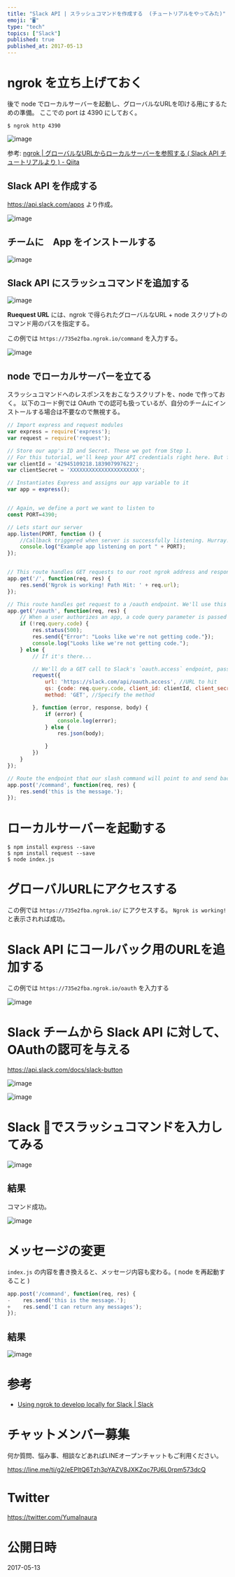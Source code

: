 ```yaml
---
title: "Slack API | スラッシュコマンドを作成する  (チュートリアルをやってみた)"
emoji: "🖥"
type: "tech"
topics: ["Slack"]
published: true
published_at: 2017-05-13
---
```



# ngrok を立ち上げておく

後で node でローカルサーバーを起動し、グローバルなURLを叩ける用にするための準備。
ここでの port は 4390 にしておく。

```
$ ngrok http 4390
```

![image](https://qiita-image-store.s3.amazonaws.com/0/89618/07eecd8e-da3e-d1e2-8a5b-68bbf35847b0.png)

参考: [ngrok | グローバルなURLからローカルサーバーを参照する ( Slack API チュートリアルより ) - Qiita](http://qiita.com/YumaInaura/items/2f3ce41be137931fb014)

## Slack API を作成する

https://api.slack.com/apps より作成。

![image](https://qiita-image-store.s3.amazonaws.com/0/89618/94c9ed01-9845-5a90-cc5a-29181467178e.png)

## チームに　App をインストールする

![image](https://qiita-image-store.s3.amazonaws.com/0/89618/540357d2-0d2d-a376-23e5-4d81a8c90b7e.png)

## Slack API にスラッシュコマンドを追加する

![image](https://qiita-image-store.s3.amazonaws.com/0/89618/8b15d6ef-07f5-0783-6743-3ca32e9a4125.png)

**Ruequest URL** には、ngrok で得られたグローバルなURL + node スクリプトのコマンド用のパスを指定する。

この例では `https://735e2fba.ngrok.io/command` を入力する。

![image](https://qiita-image-store.s3.amazonaws.com/0/89618/b73f6891-7a30-6c33-26f9-43a9d8c99605.png)

## node でローカルサーバーを立てる

スラッシュコマンドへのレスポンスをおこなうスクリプトを、node で作っておく。
以下のコード例では OAuth での認可も扱っているが、自分のチームにインストールする場合は不要なので無視する。

```js:index.js
// Import express and request modules
var express = require('express');
var request = require('request');

// Store our app's ID and Secret. These we got from Step 1. 
// For this tutorial, we'll keep your API credentials right here. But for an actual app, you'll want to  store them securely in environment variables. 
var clientId = '42945109218.183907997622';
var clientSecret = 'XXXXXXXXXXXXXXXXXXXXXX';

// Instantiates Express and assigns our app variable to it
var app = express();


// Again, we define a port we want to listen to
const PORT=4390;

// Lets start our server
app.listen(PORT, function () {
    //Callback triggered when server is successfully listening. Hurray!
    console.log("Example app listening on port " + PORT);
});


// This route handles GET requests to our root ngrok address and responds with the same "Ngrok is working message" we used before
app.get('/', function(req, res) {
    res.send('Ngrok is working! Path Hit: ' + req.url);
});

// This route handles get request to a /oauth endpoint. We'll use this endpoint for handling the logic of the Slack oAuth process behind our app.
app.get('/oauth', function(req, res) {
    // When a user authorizes an app, a code query parameter is passed on the oAuth endpoint. If that code is not there, we respond with an error message
    if (!req.query.code) {
        res.status(500);
        res.send({"Error": "Looks like we're not getting code."});
        console.log("Looks like we're not getting code.");
    } else {
        // If it's there...

        // We'll do a GET call to Slack's `oauth.access` endpoint, passing our app's client ID, client secret, and the code we just got as query parameters.
        request({
            url: 'https://slack.com/api/oauth.access', //URL to hit
            qs: {code: req.query.code, client_id: clientId, client_secret: clientSecret}, //Query string data
            method: 'GET', //Specify the method

        }, function (error, response, body) {
            if (error) {
                console.log(error);
            } else {
                res.json(body);

            }
        })
    }
});

// Route the endpoint that our slash command will point to and send back a simple response to indicate that ngrok is working
app.post('/command', function(req, res) {
    res.send('this is the message.');
});
```

# ローカルサーバーを起動する

```
$ npm install express --save
$ npm install request --save
$ node index.js
```

# グローバルURLにアクセスする

この例では `https://735e2fba.ngrok.io/` にアクセスする。
`Ngrok is working! ` と表示されれば成功。

# Slack API にコールバック用のURLを追加する

この例では `https://735e2fba.ngrok.io/oauth` を入力する

![image](https://qiita-image-store.s3.amazonaws.com/0/89618/69bc2199-9471-25ba-a4dc-7a9ff8d9de47.png)

# Slack チームから Slack API に対して、OAuthの認可を与える

https://api.slack.com/docs/slack-button

![image](https://qiita-image-store.s3.amazonaws.com/0/89618/4fc59f2b-31c5-1ad7-6ea2-db2414ed36dc.png)

![image](https://qiita-image-store.s3.amazonaws.com/0/89618/31af17f8-e73f-e979-9385-fcca3d1b4d6d.png)

# Slack でスラッシュコマンドを入力してみる

![image](https://qiita-image-store.s3.amazonaws.com/0/89618/0b86bf0c-0f7a-b06f-b1f8-df378e8c9c8c.png)

## 結果

コマンド成功。

![image](https://qiita-image-store.s3.amazonaws.com/0/89618/b041c9b1-5804-5270-89af-a59e33ac825c.png)

# メッセージの変更

`index.js` の内容を書き換えると、メッセージ内容も変わる。( node を再起動すること ) 

```diff:index.js
app.post('/command', function(req, res) {
-    res.send('this is the message.');
+    res.send('I can return any messages');
});

```

## 結果

![image](https://qiita-image-store.s3.amazonaws.com/0/89618/3b65f1f3-92a6-4fa4-b465-53037837583d.png)


# 参考

- [Using ngrok to develop locally for Slack | Slack](https://api.slack.com/tutorials/tunneling-with-ngrok)








<!-- Update From Qiita API -->

# チャットメンバー募集


何か質問、悩み事、相談などあればLINEオープンチャットもご利用ください。

https://line.me/ti/g2/eEPltQ6Tzh3pYAZV8JXKZqc7PJ6L0rpm573dcQ





# Twitter


https://twitter.com/YumaInaura


<!-- Update From Qiita API -->



# 公開日時

2017-05-13
